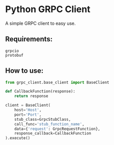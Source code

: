# Python GRPC Client

A simple GRPC client to easy use.

## Requirements:
```
grpcio
protobuf
```

## How to use:

```python
from grpc_client.base_client import BaseClient

def CallbackFunction(response):
    return response

client = BaseClient(
    host='Host',
    port='Port',
    stub_class=GrpcStubClass,
    call_func='stub_function_name',
    data={'request': GrpcRequestFunction},
    response_callback=CallbackFunction
).execute()
```
